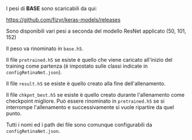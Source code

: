 I pesi di **BASE** sono scaricabili da qui: 

https://github.com/fizyr/keras-models/releases

Sono disponibili vari pesi a seconda del modello ResNet applicato (50, 101, 152)

Il peso va rinominato in `base.h5`.

Il file `pretrained.h5` se esiste è quello che viene caricato all'inizio del training come partenza (è impostato sulle classi indicate in `configRetinaNet.json`).

Il file `result.h5` se esiste è quello creato alla fine dell'allenamento.

Il file `chkpnt_best.h5` se esiste è quello creato durante l'allenamento come checkpoint migliore. Può essere rinominato in `pretrained.h5` se si interrompe l'allenamento e successivamente si vuole ripartire da quel punto.

Tutti i nomi ed i path dei file sono comunque configurabili da `configRetinaNet.json`.


